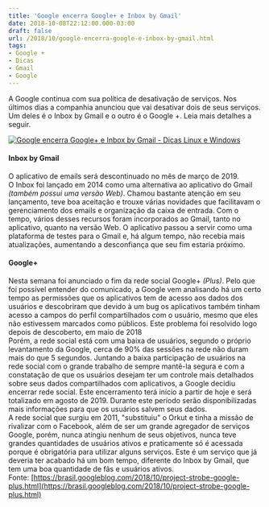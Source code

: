```yaml
---
title: 'Google encerra Google+ e Inbox by Gmail'
date: 2018-10-08T22:12:00.000-03:00
draft: false
url: /2018/10/google-encerra-google-e-inbox-by-gmail.html
tags: 
- Google +
- Dicas
- Gmail
- Google
---
```


A Google continua com sua política de desativação de serviços. Nos últimos dias a companhia anunciou que vai desativar dois de seus serviços. Um deles é o Inbox by Gmail e o outro é o Google +. Leia mais detalhes a seguir.

  
  
  

[![Google encerra Google+ e Inbox by Gmail - Dicas Linux e Windows](https://3.bp.blogspot.com/-ngcW7WREWaQ/W7v2AEP9L6I/AAAAAAAAAJY/4cv8Wa3XcX8PMFD8Nm9SAZ6zcdXfnDZSQCLcBGAs/s200/Logo.png "Google encerra Google+ e Inbox by Gmail - Dicas Linux e Windows")](https://3.bp.blogspot.com/-ngcW7WREWaQ/W7v2AEP9L6I/AAAAAAAAAJY/4cv8Wa3XcX8PMFD8Nm9SAZ6zcdXfnDZSQCLcBGAs/s1600/Logo.png)

  

#### Inbox by Gmail

O aplicativo de emails será descontinuado no mês de março de 2019.  
O Inbox foi lançado em 2014 como uma alternativa ao aplicativo do Gmail _(também possui uma versão Web)_. Chamou bastante atenção em seu lançamento, teve boa aceitação e trouxe várias novidades que facilitavam o gerenciamento dos emails e organização da caixa de entrada. Com o tempo, vários desses recursos foram incorporados ao Gmail, tanto no aplicativo, quanto na versão Web. O aplicativo passou a servir como uma plataforma de testes para o Gmail e, há algum tempo, não recebia mais atualizações, aumentando a desconfiança que seu fim estaria próximo.

  

#### Google+

Nesta semana foi anunciado o fim da rede social Google+ _(Plus)_. Pelo que foi possível entender do comunicado, a Google vem analisando há um certo tempo as permissões que os aplicativos tem de acesso aos dados dos usuários e descobriram que devido à um bug os aplicativos também tinham acesso a campos do perfil compartilhados com o usuário, mesmo que eles não estivessem marcados como públicos. Este problema foi resolvido logo depois de descoberto, em maio de 2018  
Porém, a rede social está com uma baixa de usuários, segundo o próprio levantamento da Google, cerca de 90% das sessões na rede não duram mais do que 5 segundos. Juntando a baixa participação de usuários na rede social com o grande trabalho de sempre mantê-la segura e com a constatação de que os usuários desejam ter um controle mais detalhados sobre seus dados compartilhados com aplicativos, a Google decidiu encerrar rede social. Este encerramento terá início a partir de hoje e será totalizado em agosto de 2019. Durante este período serão disponibilizadas mais informações para que os usuários salvem seus dados.  
A rede social que surgiu em 2011, "substituiu" o Orkut e tinha a missão de rivalizar com o Facebook, além de ser um grande agregador de serviços Google, porém, nunca atingiu nenhum de seus objetivos, nunca teve grandes quantidades de usuários ativos e praticamente só é acessada porque é obrigatória para utilizar alguns serviços. Este é um serviço que já deveria ter acabado há um bom tempo, diferente do Inbox by Gmail, que tem uma boa quantidade de fãs e usuários ativos.  
Fonte: [https://brasil.googleblog.com/2018/10/project-strobe-google-plus.html](https://brasil.googleblog.com/2018/10/project-strobe-google-plus.html)